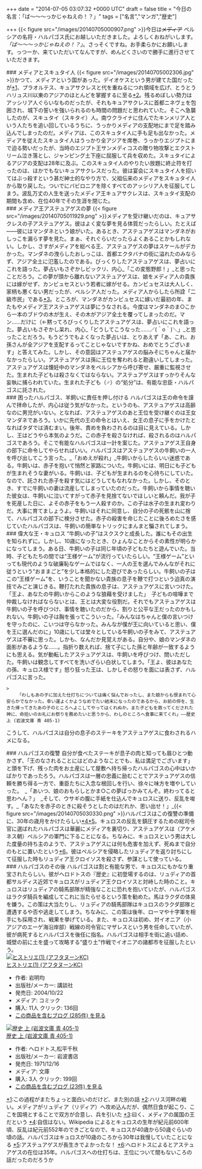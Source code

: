 
+++
date = "2014-07-05 03:07:32 +0000 UTC"
draft = false
title = "今日の名言：「ば～～～っかじゃねえの！？」"
tags = ["名言","マンガ","歴史"]

+++
{{< figure src="/images/20140705000907.png"  >}}今日は<del>メディア</del> ペルシアの名将・ハルパゴス氏にお越しいただきました。よろしくおねがいします。_「ば～～～っかじゃねえの！？」_。さっそくですね。お手柔らかにお願いします。っつーか、来ていただいてなんですが、めんどくさいので勝手に進行させていただきます。

<div class="section">
    ### メディアとスキュタイ人
    {{< figure src="/images/20140705002306.jpg"  >}}かつて、メディアという国があった。デイオケスという男が建てた国だったが<a href="#f-302909b3" name="fn-302909b3" title="この過程がまたちょっと面白いのだけど、また別の話">*1</a>、プラオルテス、キュアサクレスと代を重ねるにつれ領域を広げ、とうとうハリュス川以東のアジアのほとんどを掌握するに至る<a href="#f-fde702d7" name="fn-fde702d7" title="ハリス河畔の戦い。メディアがリュディア（リディア）へ攻め込んだが、偶然日食が起こり、ここを国境とすることで双方が合意し、兵を引いた">*2</a>。残るめぼしい勢力はアッシリア人ぐらいなものだったが、それもキュアサクレスに首都ニネヴェを包囲され、城下の誓いを強いられるのも時間の問題だと思われていた。そこへ急襲したのが、スキュタイ（スキタイ）人。南ウクライナに住んでたキンメリア人という人たちを追い回しているうちに、うっかりメディアの支配地にまで足を踏み込んでしまったのだ。メディアは、このスキュタイ人に手も足も出なかった。メディアを従えたスキュタイ人はうっかり全アジアを席巻、うっかりエジプトにまで迫る勢いだったが、当時のエジプト王サンメディコスの贈り物攻撃とエクストリーム泣き落とし、ジャンピング土下座に屈服して兵を収めた。スキュタイによるアジアの支配は28年に及ぶ。このスキュタイ人のやりたい放題に終止符を打ったのは、ほかでもないキュアサクレスだった。彼は宴会にスキュタイ人を招いてはぶっ殺すという甚だ紳士的なやり方で、父祖伝来のメディアをスキュタイ人から取り戻した。ついでにバビロニアを除くすべてのアッシリア人を征服してしまう。波乱万丈の人生を送ったメディア王キュアサクレスは、スキュタイ支配の期間も含め、在位40年でその生涯を閉じた。

</div>
<div class="section">
    ### メディア王アステュアゲスの夢
    {{< figure src="/images/20140705011929.png"  >}}メディアを受け継いだのは、キュアサクレスの子アステュアゲス。彼はよく変な夢を見る体質だったらしい。たとえば――彼にはマンダネという娘がいた。あるとき、アステュアゲスはマンダネがおしっこを漏らす夢を見た。まぁ、それぐらいだったらよくあることかもしれない。しかし、さすがメディアを総べる王、アステュアゲスの夢はスケールがデカかった。マンダネの洩らしたおしっこは、首都エクタバナの街に溢れたのみならず、アジア全土に氾濫したのである。びっくりしたアステュアゲスは、夢占いにこれを語った。夢占いもさぞかしビックリ、内心_「この変態野郎！」_と思ったことだろう。この夢が頭から離れないアステュアゲスは、娘をメディア人の貴族には嫁がせず、カンビュセスという若者に嫁がせる。カンビュセスは大人しく、家柄も悪くない男だったが、ペルシア人だった。メディア人からしたら所詮「二級市民」である<a href="#f-a7f9e080" name="fn-a7f9e080" title="曰く、メディアの属国の王だという">*3</a>。ところが、マンダネがカンビュセスに嫁いだ最初の年、またもやメディア王アステュアゲスは夢にうなされる。今度はマンダネのま○こから一本のブドウの木が生え、その木がアジア全土を覆ってしまったのだ。マン……だけに（←黙ってろびっくりしたアステュアゲスは、夢占いにこれを語った。夢占いもさぞかし呆れ、内心_「どうしてこうなった……／(＾o＾)＼」_と思ったことだろう。もうどうでもよくなった夢占いは、とりあえず「あ、これ、お孫さんが全アジアを支配するってことじゃないですかね、おめでとうございます」と答えてみた。しかし、その意図はアステュアゲスの脳みそにちゃんと届かなかったらしい。アステュアゲスは孫に王位を奪われると勘違いしてしまった。アステュアゲスは懐妊中のマンダネをペルシアから呼び寄せ、厳重に監視させた。生まれた子どもは殺さなくてはならない。アステュアゲスはすっかりそんな妄執に捕らわれていた。生まれた子ども（♂）の“処分”は、有能な忠臣・ハルパゴスに託された。

</div>
<div class="section">
    ### 困ったハルパゴス、羊飼いに責任を押し付ける
    ハルパゴスは王の命令を謹んで拝命したが、内心は従う気がなかった。というのも、アステュアゲスは高齢なのに男児がいない。となれば、アステュアゲスのあと王位を受け継ぐのは王女マンダネであろう。いかに先代の王の命令とはいえ、女王の息子に手をかけたとなればタダでは済むまい。後年、責めを負わされるのは目に見えている。しかし、王はどうやら本気のようだ。この赤子を殺さなければ、殺されるのはハルパゴスであろう。そこで有能なハルパゴスは一計を案じた。アステュアゲス王自身の部下に命令してやらせればいい。ハルパゴスはアステュアゲスの牛飼いの一人を呼び出してこう言った。_「おめえが殺れ」_牛飼いからしたらいい迷惑である。牛飼いは、赤子を抱いて悄然と家路についた。牛飼いには、明日にも子どもが生まれそうな妻がいる。牛飼いは、子どもが生まれるのを心待ちにしていた。なので、託された赤子を殺す気にはどうしてもなれなかった。しかし、そのとき、すでに牛飼いの妻は流産してしまっていたのだった。牛飼いから事情を聴いた彼女は、牛飼いに泣いてすがって赤子を見捨てないでほしいと頼んだ。我が子を死産した日に、よその赤子をもう一人殺すのか。この子は水子の生まれ変わりだ。大事に育てましょうよ。牛飼いはそれに同意し、自分の子の死骸を山に捨て、ハルパゴスの部下に検分させた。赤子の殺害を命じたことに後ろめたさを感じていたハルパゴスは、牛飼いの簡単なトリックにまんまと騙されてしまう。

</div>
<div class="section">
    ### 偉大な王・キュロス
    “牛飼いの子”はスクスクと成長した。誰にもその出生を知られずに。しかし、10歳になったとき、ひょんなことからその素性が明らかになってしまう。ある日、牛飼いの子は同じ年頃の子どもたちと遊んでいた。当時、子どもたちの間では“王様ゲーム”が流行っていたらしい。“王様ゲーム”といっても現代のような破廉恥なゲームではなく、一人の王を選んでみんながそれに従うという“おままごと”を少し本格的にした遊びであったらしい。牛飼いの子はこの“王様ゲーム”を、いうことを聞かない貴族の息子を鞭で打つという迫真の演技でみごと演じきる。鞭打たれた貴族の息子は、アステュアゲスに言いつけた。「王よ、あなたの牛飼いからこのような狼藉を受けました」　子どもの喧嘩まで仲裁しなければならないとは、王とは大変な役割だ。それでもアステュアゲスは牛飼いの子を呼びつけ、事情を聴いたのだから、割りと公平な王だったのかもしれない。牛飼いの子は胸を張ってこういった。「みんなはちゃんと僕の言いつけを守ったのに、こいつは守らなかった。みんなが僕が王に向いていると思い、僕を王に選んだのに」10歳にしては堂々としている牛飼いの子をみて、アステュアゲスは不審に思った。しかも、なんだか見覚えがある。自分や、娘のマンダネの面影があるような……。指折り数えれば、捨て子にした孫と年齢が一致するようにも思える。気が動転したアステュアゲスは、牛飼いを呼びつけ、問いただした。牛飼いは観念してすべてを洗いざらい白状してしまう。「王よ、彼はあなたの孫、キュロス様です」怒り狂った王は、しかしその怒りを面には表さず、ハルパゴスに言った。

    >
        「わしもあの子に加えた仕打ちについては痛く悩んでおったし、また娘からも恨まれて心安らかでなかった。幸い運よくかようなめでたい結末になったのであるから、お前の倅を、生きた帰ってきたあの子のところへよこしてやってはくれぬか。また子どもを救ってくだされた神に、命拾いのお礼にお祭りを務めたいと思うから、わしのところへ食事に来てくれ」――歴史 上 (岩波文庫 青 405-1)

    
こうして、ハルパゴスは自分の息子のステーキをアステュアゲスに食わされるハメになる。

</div>
<div class="section">
    ### ハルパゴスの復讐
    自分が食べたステーキが息子の肉と知っても眉ひとつ動かさず、「王のなされることにはどのようなことでも、私は満足でございます」と頭を下げ、残った肉をお土産にして屋敷へ持ち帰ったハルパゴスの心中はいかばかりであったろう。ハルパゴスは一層の忠義に励むことでアステュアゲスの信頼を勝ち得る一方で、重臣たちに入念な根回しを行い、徐々に味方を増やしていった。　_「あいつ、娘のおもらしとかま○この夢ばっかみてんぞ。終わってると思わへん？」　_そして、ウサギの腹に手紙を仕込んでキュロスに送り、反乱を唆す。_「あなたを赤子のときに殺そうとしたのはだれか、思い出せ！」_{{< figure src="/images/20140705030330.png"  >}}ハルパゴスはこの復讐の準備に、30年の歳月をかけたらしい<a href="#f-e2b56b0a" name="fn-e2b56b0a" title="自信はない。Wikipedia によるとキュロスの生年が紀元前600年頃、反乱は紀元前552年のできごとなので、キュロスが40歳から50歳ぐらいの頃の話。ハルパゴスはキュロスが10歳のころから30年は我慢していたことになる">*4</a><a href="#f-3084063b" name="fn-3084063b" title="アステュアゲスが長生きでよかったな！">*5</a>。キュロスの反乱を鎮圧するための総司令官に選ばれたハルパゴスは華麗にメディアを裏切り、アステュアゲスは（アケメネス朝）ペルシアの軍門に下ることになる。ちなみに、キュロスという男は大した度量の持ち主のようで、アステュアゲスには何も危害を加えず、死ぬまで自分のもとに置いたという<a href="#f-cc9759bb" name="fn-cc9759bb" title="ヘロドトスによるとアステュアゲスの在位は35年。ハルパゴスへの仕打ちは、王位について間もないころの話だったのだろうか">*6</a>。彼はペルシアを侵略したリュディアを返り討ちにして征服した時もリュディア王クロイソスを殺さず、参謀として使っている。

</div>
<div class="section">
    ### ハルパゴスのその後
    ハルパゴスは割と有能な男で、キュロスにもかなり重宝されたらしい。彼がヘロドトスの『歴史』に初登場するのは、リュディアの首都サルディス近郊でキュロスがリュディア王クロイソスと対峙した時のこと。キュロスはリュディアの騎馬部隊が精強なことに恐れを抱いていたが、ハルパゴスはラクダ騎兵を編成してこれに当たらせるという策を勧めた。馬はラクダの体臭を嫌う。この策は大当たりし、リュディアの騎馬部隊はキュロスのラクダ部隊と遭遇するや否や逃走してしまう。ちなみに、この策は後年、ローマや十字軍を相手にも採用され、戦果を挙げている。また、キュロスは初め、対イオニア（小アジアのエーゲ海沿岸部）戦線の司令官にマザレスという男を任命していたが、彼が病死するとハルパゴスを後任に指名。ハルパゴスは相手を街に追い詰め、城壁の前に土を盛って攻略する“盛り土”作戦でイオニアの諸都市を征服したという。<div class="hatena-asin-detail"><a href="http://www.amazon.co.jp/exec/obidos/ASIN/4063143589/bestylesnet-22/"><img src="http://ecx.images-amazon.com/images/I/51FFWDATCGL._SL160_.jpg" class="hatena-asin-detail-image" alt="ヒストリエ(1) (アフタヌーンKC)" title="ヒストリエ(1) (アフタヌーンKC)"/></a><div class="hatena-asin-detail-info"><a href="http://www.amazon.co.jp/exec/obidos/ASIN/4063143589/bestylesnet-22/">ヒストリエ(1) (アフタヌーンKC)</a><ul><li><span class="hatena-asin-detail-label">作者:</span> 岩明均</li><li><span class="hatena-asin-detail-label">出版社/メーカー:</span> 講談社</li><li><span class="hatena-asin-detail-label">発売日:</span> 2004/10/22</li><li><span class="hatena-asin-detail-label">メディア:</span> コミック</li><li><span class="hatena-asin-detail-label">購入</span>: 11人 <span class="hatena-asin-detail-label">クリック</span>: 136回</li><li><a href="http://d.hatena.ne.jp/asin/4063143589/bestylesnet-22" target="_blank">この商品を含むブログ (285件) を見る</a></li></ul></div><div class="hatena-asin-detail-foot"></div></div><div class="hatena-asin-detail"><a href="http://www.amazon.co.jp/exec/obidos/ASIN/4003340515/bestylesnet-22/"><img src="http://ecx.images-amazon.com/images/I/51jVjv3mJcL._SL160_.jpg" class="hatena-asin-detail-image" alt="歴史 上 (岩波文庫 青 405-1)" title="歴史 上 (岩波文庫 青 405-1)"/></a><div class="hatena-asin-detail-info"><a href="http://www.amazon.co.jp/exec/obidos/ASIN/4003340515/bestylesnet-22/">歴史 上 (岩波文庫 青 405-1)</a><ul><li><span class="hatena-asin-detail-label">作者:</span> ヘロドトス,松平千秋</li><li><span class="hatena-asin-detail-label">出版社/メーカー:</span> 岩波書店</li><li><span class="hatena-asin-detail-label">発売日:</span> 1971/12/16</li><li><span class="hatena-asin-detail-label">メディア:</span> 文庫</li><li><span class="hatena-asin-detail-label">購入</span>: 3人 <span class="hatena-asin-detail-label">クリック</span>: 199回</li><li><a href="http://d.hatena.ne.jp/asin/4003340515/bestylesnet-22" target="_blank">この商品を含むブログ (23件) を見る</a></li></ul></div><div class="hatena-asin-detail-foot"></div></div>

</div><div class="footnote">
<a href="#fn-302909b3" name="f-302909b3" class="footnote-number">*1</a><span class="footnote-delimiter">:</span><span class="footnote-text">この過程がまたちょっと面白いのだけど、また別の話</span>
<a href="#fn-fde702d7" name="f-fde702d7" class="footnote-number">*2</a><span class="footnote-delimiter">:</span><span class="footnote-text">ハリス河畔の戦い。メディアがリュディア（リディア）へ攻め込んだが、偶然日食が起こり、ここを国境とすることで双方が合意し、兵を引いた</span>
<a href="#fn-a7f9e080" name="f-a7f9e080" class="footnote-number">*3</a><span class="footnote-delimiter">:</span><span class="footnote-text">曰く、メディアの属国の王だという</span>
<a href="#fn-e2b56b0a" name="f-e2b56b0a" class="footnote-number">*4</a><span class="footnote-delimiter">:</span><span class="footnote-text">自信はない。Wikipedia によるとキュロスの生年が紀元前600年頃、反乱は紀元前552年のできごとなので、キュロスが40歳から50歳ぐらいの頃の話。ハルパゴスはキュロスが10歳のころから30年は我慢していたことになる</span>
<a href="#fn-3084063b" name="f-3084063b" class="footnote-number">*5</a><span class="footnote-delimiter">:</span><span class="footnote-text">アステュアゲスが長生きでよかったな！</span>
<a href="#fn-cc9759bb" name="f-cc9759bb" class="footnote-number">*6</a><span class="footnote-delimiter">:</span><span class="footnote-text">ヘロドトスによるとアステュアゲスの在位は35年。ハルパゴスへの仕打ちは、王位について間もないころの話だったのだろうか</span>
</div>

